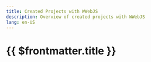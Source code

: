 ```yaml
---
title: Created Projects with WWebJS
description: Overview of created projects with WWebJS
lang: en-US
---
```


# {{ $frontmatter.title }}
